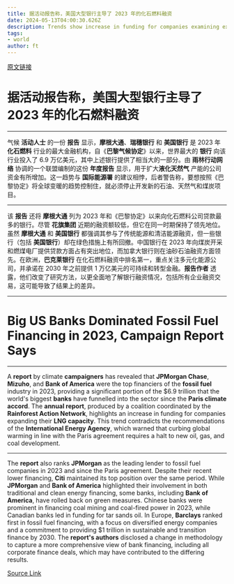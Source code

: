```yaml
---
title: 据活动报告称，美国大型银行主导了 2023 年的化石燃料融资
date: 2024-05-13T04:00:30.626Z
description: Trends show increase in funding for companies examining expansion of LNG capacity
tags: 
- world
author: ft
---
```


[原文链接](https://ft.com/content/92e59d2a-1b8d-4e19-a5b6-4278820d0f24)

# 据活动报告称，美国大型银行主导了 2023 年的化石燃料融资

---

气候 **活动人士** 的一份 **报告** 显示，**摩根大通**、**瑞穗银行** 和 **美国银行** 是 2023 年 **化石燃料** 行业的最大金融机构，自《**巴黎气候协定**》以来，世界最大的 **银行** 向该行业投入了 6.9 万亿美元，其中上述银行提供了相当大的一部分。由 **雨林行动网络** 协调的一个联盟编制的这份 **年度报告** 显示，用于扩大**液化天然气** 产能的公司资金有所增加。这一趋势与 **国际能源署** 的建议相悖，后者警告称，要想按照《巴黎协定》将全球变暖的趋势控制住，就必须停止开发新的石油、天然气和煤炭项目。

---

该 **报告** 还将 **摩根大通** 列为 2023 年和《巴黎协定》以来向化石燃料公司贷款最多的银行。尽管 **花旗集团** 近期的融资额较低，但它在同一时期保持了领先地位。虽然 **摩根大通** 和 **美国银行** 都强调其参与了传统能源和清洁能源融资，但一些银行（包括 **美国银行**）却在绿色措施上有所回撤。中国银行在 2023 年向煤炭开采和燃煤电厂提供贷款方面占有突出地位，而加拿大银行则在油砂石油融资方面领先。在欧洲，**巴克莱银行** 在化石燃料融资中排名第一，重点关注多元化能源公司，并承诺在 2030 年之前提供 1 万亿美元的可持续和转型金融。**报告作者** 透露，他们改变了研究方法，以更全面地了解银行融资情况，包括所有企业融资交易，这可能导致了结果上的差异。

---

# Big US Banks Dominated Fossil Fuel Financing in 2023, Campaign Report Says

---

A **report** by climate **campaigners** has revealed that **JPMorgan Chase**, **Mizuho**, and **Bank of America** were the top financiers of the **fossil fuel** industry in 2023, providing a significant portion of the $6.9 trillion that the world's biggest **banks** have funnelled into the sector since the **Paris climate accord**. The **annual report**, produced by a coalition coordinated by the **Rainforest Action Network**, highlights an increase in funding for companies expanding their **LNG capacity**. This trend contradicts the recommendations of the **International Energy Agency**, which warned that curbing global warming in line with the Paris agreement requires a halt to new oil, gas, and coal development.

---

The **report** also ranks **JPMorgan** as the leading lender to fossil fuel companies in 2023 and since the Paris agreement. Despite their recent lower financing, **Citi** maintained its top position over the same period. While **JPMorgan** and **Bank of America** highlighted their involvement in both traditional and clean energy financing, some banks, including **Bank of America**, have rolled back on green measures. Chinese banks were prominent in financing coal mining and coal-fired power in 2023, while Canadian banks led in funding for tar sands oil. In Europe, **Barclays** ranked first in fossil fuel financing, with a focus on diversified energy companies and a commitment to providing $1 trillion in sustainable and transition finance by 2030. The **report's authors** disclosed a change in methodology to capture a more comprehensive view of bank financing, including all corporate finance deals, which may have contributed to the differing results.

[Source Link](https://ft.com/content/92e59d2a-1b8d-4e19-a5b6-4278820d0f24)

